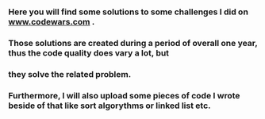 ### Here you will find some solutions to some challenges I did on www.codewars.com .
### Those solutions are created during a period of overall one year, thus the code quality does vary a lot, but
### they solve the related problem.
### Furthermore, I will also upload some pieces of code I wrote beside of that like sort algorythms or linked list etc.
